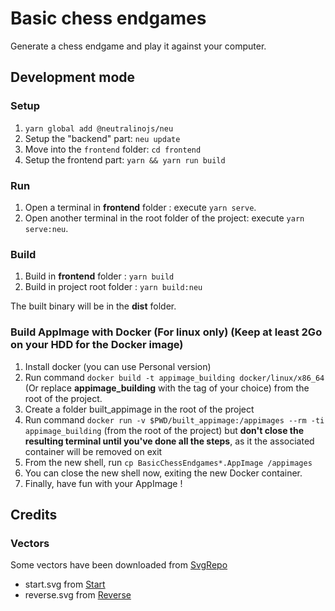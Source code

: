 # Basic chess endgames

Generate a chess endgame and play it against your computer.

## Development mode

### Setup

1. `yarn global add @neutralinojs/neu`
2. Setup the "backend" part: `neu update`
3. Move into the `frontend` folder: `cd frontend`
4. Setup the frontend part: `yarn && yarn run build`

### Run

1. Open a terminal in **frontend** folder :  execute `yarn serve`.
2. Open another terminal in the root folder of the project: execute `yarn serve:neu`.

### Build

1. Build in **frontend** folder : `yarn build`
2. Build in project root folder : `yarn build:neu`

The built binary will be in the **dist** folder.

### Build AppImage with Docker (For linux only) (Keep at least 2Go on your HDD for the Docker image)

1. Install docker (you can use Personal version)
2. Run command `docker build -t appimage_building docker/linux/x86_64` (Or replace **appimage_building** with the tag of your choice) from the root of the project.
3. Create a folder built_appimage in the root of the project
4. Run command `docker run -v $PWD/built_appimage:/appimages --rm -ti appimage_building` (from the root of the project) but **don't close the resulting terminal until you've done all the steps**, as it the associated container will be removed on exit
5. From the new shell, run `cp BasicChessEndgames*.AppImage /appimages`
6. You can close the new shell now, exiting the new Docker container.
7. Finally, have fun with your AppImage !

## Credits

### Vectors

Some vectors have been downloaded from [SvgRepo](https://www.svgrepo.com)

* start.svg from [Start](https://www.svgrepo.com/svg/304738/start-line)
* reverse.svg from [Reverse](https://www.svgrepo.com/svg/215783/up-arrow-ui)